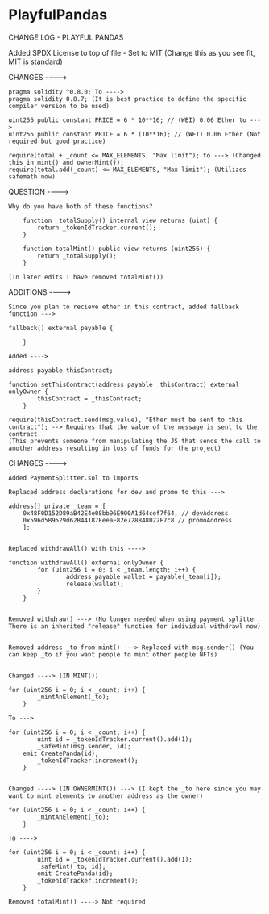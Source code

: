 # PlayfulPandas

CHANGE LOG - PLAYFUL PANDAS

Added SPDX License to top of file - Set to MIT (Change this as you see fit, MIT is standard)


CHANGES ----> 
	
	pragma solidity ^0.8.0; To ---->
	pragma solidity 0.8.7; (It is best practice to define the specific compiler version to be used)

	uint256 public constant PRICE = 6 * 10**16; // (WEI) 0.06 Ether to --->
	uint256 public constant PRICE = 6 * (10**16); // (WEI) 0.06 Ether (Not required but good practice)

	require(total + _count <= MAX_ELEMENTS, "Max limit"); to ---> (Changed this in mint() and ownerMint());
	require(total.add(_count) <= MAX_ELEMENTS, "Max limit"); (Utilizes safemath now)


QUESTION ---->

	Why do you have both of these functions? 

    	function _totalSupply() internal view returns (uint) {
        	return _tokenIdTracker.current();
    	}

    	function totalMint() public view returns (uint256) {
        	return _totalSupply();
    	}

	(In later edits I have removed totalMint())

ADDITIONS ---->

	Since you plan to recieve ether in this contract, added fallback function --->

	fallback() external payable {
        
    	}

	Added ---->

	address payable thisContract;

	function setThisContract(address payable _thisContract) external onlyOwner {
        	thisContract = _thisContract;
    	}

	require(thisContract.send(msg.value), "Ether must be sent to this contract"); --> Requires that the value of the message is sent to the contract
	(This prevents someone from manipulating the JS that sends the call to another address resulting in loss of funds for the project)


CHANGES ---->


	Added PaymentSplitter.sol to imports

	Replaced address declarations for dev and promo to this --->

	address[] private _team = [
        0x48F0D152D89aB42E4e08bb96E900A1d64cef7f64, // devAddress
        0x596d5B9529d62B44187EeeaF82e728848022F7c8 // promoAddress
        ];


	Replaced withdrawAll() with this ---->

	function withdrawAll() external onlyOwner {
        	for (uint256 i = 0; i < _team.length; i++) {
            		address payable wallet = payable(_team[i]);
            		release(wallet);
        	}
    	}
	

	Removed withdraw() ---> (No longer needed when using payment splitter. There is an inherited "release" function for individual withdrawl now)


	Removed address _to from mint() ---> Replaced with msg.sender() (You can keep _to if you want people to mint other people NFTs)


	Changed ----> (IN MINT())

	for (uint256 i = 0; i < _count; i++) {
            _mintAnElement(_to);
        }

	To --->

	for (uint256 i = 0; i < _count; i++) {
            uint id = _tokenIdTracker.current().add(1);
            _safeMint(msg.sender, id);
	    emit CreatePanda(id);
            _tokenIdTracker.increment();
        }


	Changed ----> (IN OWNERMINT()) ---> (I kept the _to here since you may want to mint elements to another address as the owner)

	for (uint256 i = 0; i < _count; i++) {
            _mintAnElement(_to);
        }

	To ----> 

	for (uint256 i = 0; i < _count; i++) {
            uint id = _tokenIdTracker.current().add(1);
            _safeMint(_to, id);
            emit CreatePanda(id);
            _tokenIdTracker.increment();
        }

	Removed totalMint() ----> Not required
